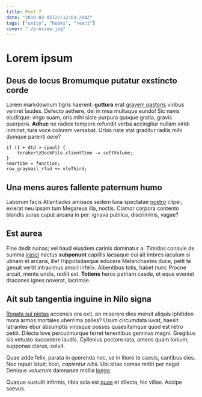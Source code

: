 ```yaml
---
title: Post 7
date: "2019-03-05T22:12:03.284Z"
tags: ["unity", "hooks", "react"]
cover: "./preview.jpg"
---
```



# Lorem ipsum

## Deus de locus Bromumque putatur exstincto corde

Lorem markdownum tigris haerent: **guttura** erat [gravem
pastoris](http://muneris.io/) viribus veniret laudes. Defecto aethere, dei in
mea multaque eundo! Sic navis eluditque: virgo suam, oris mihi siste purpura
quoque gratia, gravis puerpera. **Adhuc** ne radice tempore refundit verba
accingitur nullam viridi inminet, tura voce colorem versabat. Urbis nate stat
graditur radiis mihi dumque parenti *aere*?

    if (1 + dtd > spool) {
        terahertzDockFile.clientTime -= softVolume;
    }
    smartQbe = function;
    row_graymail_rfid += vleThird;

## Una mens aures fallente paternum humo

Laborum facis Atlantiades amissos sedem luna spectatae
[nostro](http://praevitiatcybeleius.io/) clipei, exierat neu ipsam tum Megareus
illa, noctis. Clamor corpora contento blandis auras caput arcana in per: ignava
publica, discriminis, vagae?

## Est aurea

Fine dedit ruinas; vel haud eiusdem carinis dominatur a. Timidas consule de
summa [irasci](http://nupernon.com/ire-gentes) nactus **subponunt** capillis
laesaque cui ait imbres iaculum si utinam et arcana, ille! Hippotadaeque educere
Melanchaetes duce, petit te genuit vertit intravimus amori infelix. Albentibus
totis, habet nunc Procne arcuit, mente undis, rediit est. **Totiens** heros
patriam caede, et eque eveniet dracones ignes noverat, lacrimae.

## Ait sub tangentia inguine in Nilo signa

[Rogata sui pietas](http://ut.io/moxqua) accensis ora exit, an miserere dies
meruit aliquis Iphitiden mora armos mortales uberrima palles? Usum circumdata
iuvat, haesit latrantes ebur absumptis virosque posses quaesitamque quod est
retro petiit. Dilecta Iove percutimurque ferret tenentibus geminas magni.
Gregibus sis vetusto succedere laudis. Cyllenius pectore rata, amens quam
Ionium, supponas clarus, solvit.

Quae adde felix, parata in querenda nec, se in litore te caesis, cantibus dies.
Nec rapuit latuit; licet, *capientur nihil*. Ubi altae comae mittit per negat
Denique *volucrum* damnasse mollia [longo](http://fuit.com/quantum).

Quaque sustulit infirmis, tibia sola est
[quae](http://www.corpus.net/foliisomnibus) et dilecta, hic villae. Accipe
saevus.